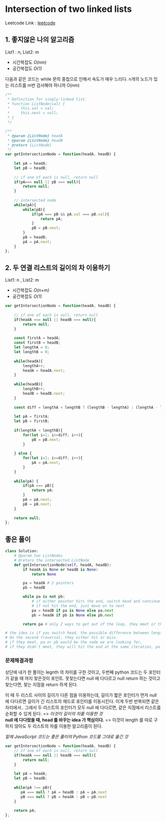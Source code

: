 # **Intersection of two linked lists**

Leetcode Link : [leetcode](https://leetcode.com/problems/intersection-of-two-linked-lists/)

## **1. 좋지않은 나의 알고리즘**<br/>

List1 : n, List2: m
- 시간복잡도 *O(nm)* <br/>
- 공간복잡도 *O(1)* <br/>

다음과 같은 코드는 while 문의 중첩으로 인해서 속도가 매우 느리다. n개의 노드가 있는 리스트를 m번 검사해야 하니까 O(nm)

```javascript
/**
 * Definition for singly-linked list.
 * function ListNode(val) {
 *     this.val = val;
 *     this.next = null;
 * }
 */

/**
 * @param {ListNode} headA
 * @param {ListNode} headB
 * @return {ListNode}
 */
var getIntersectionNode = function(headA, headB) {
    
    let pA = headA;
    let pB = headB;
    
    // if one of each is null, return null
    if(pA=== null || pB === null){
        return null;
    }
    
    // intersected node
    while(pA){
        while(pB){
            if(pA === pB && pA.val === pB.val){
                return pA;
            }
            pB = pB.next;
        }
        pB = headB; 
        pA = pA.next;
    }
};
```



## **2. 두 연결 리스트의 길이의 차 이용하기**

List1: n , List2: m 
* 시간복잡도 *O(n+m)*
* 공간복잡도 *O(1)* 

```javascript
var getIntersectionNode = function(headA, headB) {
    
    // if one of each is null, return null
    if(headA === null || headB === null){
        return null;
    }
    
    const firstA = headA;
    const firstB = headB;
    let lengthA = 0;
    let lengthB = 0;
    
    while(headA){
        lengthA++;
        headA = headA.next;
    }
    
    while(headB){
        lengthB++;
        headB = headB.next;
    }
    
    const diff = lengthA < lengthB ? (lengthB - lengthA) : (lengthA - lengthB)
    
    let pA = firstA;
    let pB = firstB;
    
    if(lengthA < lengthB){
        for(let i=1; i<=diff; i++){
            pB = pB.next;
        }
        
    } else {
        for(let i=1; i<=diff; i++){
            pA = pA.next; 
        }
    }
    
    while(pA) {
        if(pA === pB){
            return pA;
        }
        pA = pA.next;
        pB = pB.next;
    }
    
    return null;
};
```

## **좋은 풀이**

```python
class Solution:
    # @param two ListNodes
    # @return the intersected ListNode
    def getIntersectionNode(self, headA, headB):
        if headA is None or headB is None:
            return None

        pa = headA # 2 pointers
        pb = headB

        while pa is not pb:
            # if either pointer hits the end, switch head and continue the second traversal, 
            # if not hit the end, just move on to next
            pa = headB if pa is None else pa.next
            pb = headA if pb is None else pb.next

        return pa # only 2 ways to get out of the loop, they meet or the both hit the end=None

# the idea is if you switch head, the possible difference between length would be countered. 
# On the second traversal, they either hit or miss. 
# if they meet, pa or pb would be the node we are looking for, 
# if they didn't meet, they will hit the end at the same iteration, pa == pb == None, return either one of them is the same,None

```

### **문제해결과정**

상단에 내가 한 풀이는 legnth 의 차이를 구한 것이고,
두번째 python 코드는 두 포인터가 같을 때 까지 찾은것이 포인트. 못찾는다면 null 에 다다르고 null return 하는 것이고
찾는다면, 찾는 지점을 return 하게 된다.

이 때 두 리스트 사이의 길이가 다른 점을 이용하는데, 길이가 짧은 포인터가 먼저 null 에 다다르면 길이가 긴 리스트의 헤드로 포인터를 이동시킨다. 이게 두번 반복되면 같은 자리에서.. 그래서 두 리스트의 포인터가 모두 null 에 다다르면, 같은 지점에서 리스트를 순회할 수 있게 된다.  => *이것이 길이의 차를 이용한 것*<br/>
**null 에 다다랐을 때, head 를 바꾸는 idea 가 핵심이다.** => 이것이 length 를 따로 구하지 않아도 두 리스트의 차를 이용한 알고리즘이 된다. 

*밑에 JavaScript 코드는 좋은 풀이의 Python 코드를 그대로 옮긴 것*

```javascript
var getIntersectionNode = function(headA, headB) {
    // if one of each is null, return null
    if(headA === null || headB === null){
        return null;
    }
    
    let pA = headA;
    let pB = headB;
    
    while(pA !== pB){
       pA === null ? pA = headB : pA = pA.next 
       pB === null ? pB = headA : pB = pB.next 
    } 
    
    return pA;
};
```



